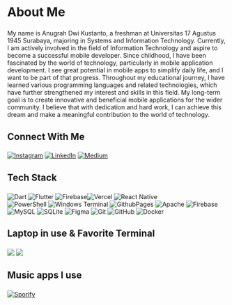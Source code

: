 <h1 align="left">About Me</h1>

###

<p align="left">My name is Anugrah Dwi Kustanto, a freshman at Universitas 17 Agustus 1945 Surabaya, majoring in Systems and Information Technology. Currently, I am actively involved in the field of Information Technology and aspire to become a successful mobile developer. Since childhood, I have been fascinated by the world of technology, particularly in mobile application development. I see great potential in mobile apps to simplify daily life, and I want to be part of that progress. Throughout my educational journey, I have learned various programming languages and related technologies, which have further strengthened my interest and skills in this field. My long-term goal is to create innovative and beneficial mobile applications for the wider community. I believe that with dedication and hard work, I can achieve this dream and make a meaningful contribution to the world of technology.</p>

###

<h2 align="left">Connect With Me</h2>

###

[![Instagram](https://img.shields.io/badge/Instagram-E4405F?style=for-the-badge&logo=instagram&logoColor=white)](https://instagram.com/https://www.instagram.com/iyaanugraah/) [![LinkedIn](https://img.shields.io/badge/LinkedIn-0077B5?style=for-the-badge&logo=linkedin&logoColor=white)](https://linkedin.com/in/https://www.linkedin.com/in/anugrah-dwi-kustanto-4b4555312/) [![Medium](https://img.shields.io/badge/Medium-12100E?style=for-the-badge&logo=medium&logoColor=white)](https://medium.com/@https://medium.com/@anugrahdwi1005) 


###

<h2 align="left">Tech Stack</h2>

###

![Dart](https://img.shields.io/badge/dart-%230175C2.svg?style=for-the-badge&logo=dart&logoColor=white) ![Flutter](https://img.shields.io/badge/Flutter-%2302569B.svg?style=for-the-badge&logo=Flutter&logoColor=white) ![Firebase](https://img.shields.io/badge/firebase-%23039BE5.svg?style=for-the-badge&logo=firebase)![Vercel](https://img.shields.io/badge/vercel-%23000000.svg?style=for-the-badge&logo=vercel&logoColor=white) ![React Native](https://img.shields.io/badge/react_native-%2320232a.svg?style=for-the-badge&logo=react&logoColor=%2361DAFB) </br>![PowerShell](https://img.shields.io/badge/PowerShell-%235391FE.svg?style=for-the-badge&logo=powershell&logoColor=white) ![Windows Terminal](https://img.shields.io/badge/Windows%20Terminal-%234D4D4D.svg?style=for-the-badge&logo=windows-terminal&logoColor=white)  ![GithubPages](https://img.shields.io/badge/github%20pages-121013?style=for-the-badge&logo=github&logoColor=white)   ![Apache](https://img.shields.io/badge/apache-%23D42029.svg?style=for-the-badge&logo=apache&logoColor=white) ![Firebase](https://img.shields.io/badge/firebase-a08021?style=for-the-badge&logo=firebase&logoColor=ffcd34) </br>![MySQL](https://img.shields.io/badge/mysql-4479A1.svg?style=for-the-badge&logo=mysql&logoColor=white) ![SQLite](https://img.shields.io/badge/sqlite-%2307405e.svg?style=for-the-badge&logo=sqlite&logoColor=white) ![Figma](https://img.shields.io/badge/figma-%23F24E1E.svg?style=for-the-badge&logo=figma&logoColor=white) ![Git](https://img.shields.io/badge/git-%23F05033.svg?style=for-the-badge&logo=git&logoColor=white) ![GitHub](https://img.shields.io/badge/github-%23121011.svg?style=for-the-badge&logo=github&logoColor=white) ![Docker](https://img.shields.io/badge/docker-%230db7ed.svg?style=for-the-badge&logo=docker&logoColor=white)

###

<h2 align="left"> Laptop in use & Favorite Terminal</h2>

###

<img src="https://img.shields.io/badge/msi%20GF63-000?style=for-the-badge&logo=msi&logoColor=FF0000"/>  <img src="https://img.shields.io/badge/PowerShell-%235391FE.svg?style=for-the-badge&logo=powershell&logoColor=white"/>

###

<h2 align="left">Music apps I use</h2>

###
[![Sporify](https://img.shields.io/badge/Spotify-1ED760?&style=for-the-badge&logo=spotify&logoColor=white)](https://open.spotify.com/user/31te545bnutrw6gvklfjfzxy6a74?si=73fa6da5cac44ee8)
